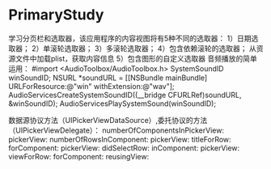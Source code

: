 # PrimaryStudy

学习分页栏和选取器，该应用程序的内容视图将有5种不同的选取器：
1）日期选取器；
2）单滚轮选取器；
3）多滚轮选取器；
4）包含依赖滚轮的选取器；
   从资源文件中加载plist，获取内容信息
5）包含图形的自定义选取器
   音频播放的简单运用：
#import <AudioToolbox/AudioToolbox.h>
SystemSoundID winSoundID;
NSURL *soundURL = [[NSBundle mainBundle] URLForResource:@"win" withExtension:@"wav"];
AudioServicesCreateSystemSoundID((__bridge CFURLRef)soundURL, &winSoundID);
AudioServicesPlaySystemSound(winSoundID);


数据源协议方法（UIPickerViewDataSource）,委托协议的方法（UIPickerViewDelegate）：
numberOfComponentsInPickerView:
pickerView: numberOfRowsInComponent:
pickerView: titleForRow: forComponent:
pickerView: didSelectRow: inComponent:
pickerView: viewForRow: forComponent: reusingView: